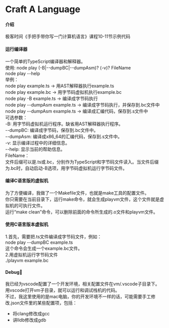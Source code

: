 # Craft A Language

#### 介绍

极客时间《手把手带你写一门计算机语言》课程10-11节示例代码

#### 运行编译器

一个简单的TypeScript编译器和解释器。  
使用:	node play (-B|--dumpBC|--dumpAsm)? (-v)? FileName  
	node play --help  
举例：  
	node play example.ts -> 用AST解释器执行example.ts  
	node play example.bc -> 用字节码虚拟机执行example.bc  
	node play -B example.ts -> 编译成字节码执行  
	node play --dumpAsm example.ts -> 编译成字节码执行，并保存到.bc文件中  
	node play --dumpAsm example.ts -> 编译成汇编代码，保存到.s文件中  
可选参数：  
	-B:	用字节码虚拟机运行程序。缺省用AST解释器执行程序。  
	--dumpBC:	编译成字节码，保存到.bc文件中。  
	--dumpAsm:	编译成x86_64的汇编代码，保存到.s文件中。  
	-v:	显示编译过程中的详细信息。  
	--help:	显示当前的帮助信息。  
FileName：  
	文件后缀可以是.ts或.bc，分别作为TypeScript和字节码文件读入。当文件后缀为.bc时，自动启动-B选项，用字节码虚拟机运行字节码文件。  


#### 编译C语言版的虚拟机

为了方便编译，我做了一个Makefile文件，也就是make工具的配置文件。  
你只需要在当前目录下，运行make命令，就会生成playvm文件，这个文件就是虚拟机的可执行文件。   
运行“make clean”命令，可以删除前面的命令所生成的.o文件和playvm文件。  

#### 使用C语言版本虚拟机

1.首先，需要把.ts文件编译成字节码文件，例如：   
node play --dumpBC example.ts   
这个命令会生成一个example.bc文件。  
2.用虚拟机运行字节码文件  
./playvm example.bc  

#### Debug

我已经为vscode配置了一个开发环境，相关配置文件在vm/.vscode子目录下。  
用vscode打开vm子目录，就可以运行和调试栈机的代码。  
不过，我这里使用的是mac电脑，你的开发环境不一样的话，可能需要手工修改.json文件里的某些配置项，包括：  
* 将clang修改成gcc  
* 讲lldb修改成gdb  





